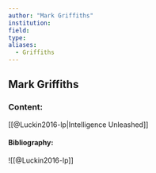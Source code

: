 ```yaml
---
author: "Mark Griffiths"
institution:
field:
type:
aliases:
  - Griffiths
---
```


## Mark Griffiths

### Content:
[[@Luckin2016-lp|Intelligence Unleashed]]

#### Bibliography:

![[@Luckin2016-lp]]